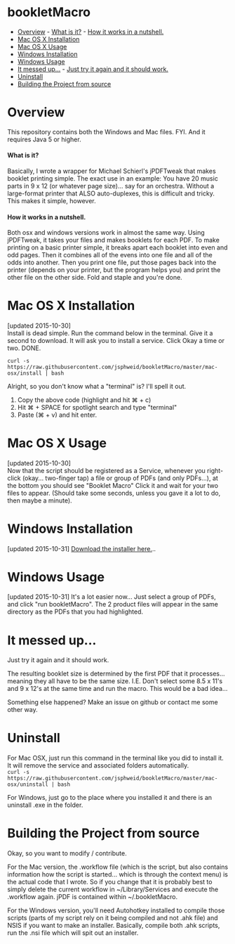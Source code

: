 # bookletMacro
- [Overview](#overview)
      - [What is it?](#what-is-it)
      - [How it works in a nutshell.](#how-it-works-in-a-nutshell)
- [Mac OS X Installation](#mac-os-x-installation)
- [Mac OS X Usage](#mac-os-x-usage)
- [Windows Installation](#windows-installation)
- [Windows Usage](#windows-usage)
- [It messed up...](#it-messed-up)
      - [Just try it again and it should work.](#just-try-it-again-and-it-should-work)
- [Uninstall](#uninstall)
- [Building the Project from source](#building-the-project-from-source)


# Overview
This repository contains both the Windows and Mac files. FYI. And it requires Java 5 or higher. 

#### What is it?
Basically, I wrote a wrapper for Michael Schierl's jPDFTweak that makes booklet printing simple. The exact use in an example: You have 20 music parts in 9 x 12 (or whatever page size)... say for an orchestra. Without a large-format printer that ALSO auto-duplexes, this is difficult and tricky. This makes it simple, however. 

#### How it works in a nutshell.
Both osx and windows versions work in almost the same way. Using jPDFTweak, it takes your files and makes booklets for each PDF. To make printing on a basic printer simple, it breaks apart each booklet into even and odd pages. Then it combines all of the evens into one file and all of the odds into another. Then you print one file, put those pages back into the printer (depends on your printer, but the program helps you) and print the other file on the other side. Fold and staple and you're done.

# Mac OS X Installation
####
[updated 2015-10-30]  
Install is dead simple. Run the command below in the terminal. Give it a second to download. It will ask you to install a service. Click Okay a time or two. DONE.

`curl -s https://raw.githubusercontent.com/jsphweid/bookletMacro/master/mac-osx/install | bash`

Alright, so you don't know what a "terminal" is? I'll spell it out.  
1. Copy the above code (highlight and hit ⌘ + c)  
2. Hit ⌘ + SPACE for spotlight search and type "terminal"  
3. Paste (⌘ + v) and hit enter.

# Mac OS X Usage
####
[updated 2015-10-30]  
Now that the script should be registered as a Service, whenever you right-click (okay... two-finger tap) a file or group of PDFs (and only PDFs...), at the bottom you should see "Booklet Macro" Click it and wait for your two files to appear. (Should take some seconds, unless you gave it a lot to do, then maybe a minute).

# Windows Installation
####
[updated 2015-10-31]
[Download the installer here.](https://github.com/jsphweid/bookletMacro/raw/master/windows/releases/bookletMacro-v0.3.1.exe)..

# Windows Usage
####
[updated 2015-10-31]
It's a lot easier now... Just select a group of PDFs, and click "run bookletMacro". The 2 product files will appear in the same directory as the PDFs that you had highlighted.

# It messed up...
#### 
Just try it again and it should work.

The resulting booklet size is determined by the first PDF that it processes... meaning they all have to be the same size. I.E. Don't select some 8.5 x 11's and 9 x 12's at the same time and run the macro. This would be a bad idea...

Something else happened? Make an issue on github or contact me some other way.

# Uninstall
#### 

For Mac OSX, just run this command in the terminal like you did to install it. It will remove the service and associated folders automatically.  
`curl -s https://raw.githubusercontent.com/jsphweid/bookletMacro/master/mac-osx/uninstall | bash`

For Windows, just go to the place where you installed it and there is an uninstall .exe in the folder.

# Building the Project from source
####
Okay, so you want to modify / contribute.

For the Mac version, the .workflow file (which is the script, but also contains information how the script is started... which is through the context menu) is the actual code that I wrote. So if you change that it is probably best to simply delete the current workflow in ~/Library/Services and execute the .workflow again. jPDF is contained within ~/.bookletMacro.

For the Windows version, you'll need Autohotkey installed to compile those scripts (parts of my script rely on it being compiled and not .ahk file) and NSIS if you want to make an installer. Basically, compile both .ahk scripts, run the .nsi file which will spit out an installer.
